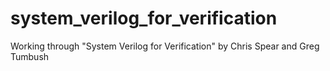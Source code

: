 # system_verilog_for_verification
Working through "System Verilog for Verification" by Chris Spear and Greg Tumbush
